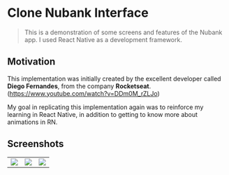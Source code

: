 # Clone Nubank Interface

> This is a demonstration of some screens and features of the Nubank app. I used React Native as a development framework.

## Motivation

This implementation was initially created by the excellent developer called **Diego Fernandes**, from the company **Rocketseat**. (https://www.youtube.com/watch?v=DDm0M_rZLJo)

My goal in replicating this implementation again was to reinforce my learning in React Native, in addition to getting to know more about animations in RN.

## Screenshots

<table>
<tr>
<td><img src="https://i.ibb.co/q1F443B/videotogif-2020-05-11-21-56-12.gif" /></td>
<td><img src="https://i.ibb.co/kHc601Q/tela1.png" /></td>
<td><img src="https://i.ibb.co/6vc381Z/tela2.png" /></td>
</tr>
</table>



